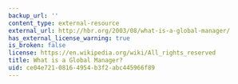 ```yaml
---
backup_url: ''
content_type: external-resource
external_url: http://hbr.org/2003/08/what-is-a-global-manager/
has_external_license_warning: true
is_broken: false
license: https://en.wikipedia.org/wiki/All_rights_reserved
title: What is a Global Manager?
uid: ce04e721-0816-4954-b3f2-abc445966f89
---
```

